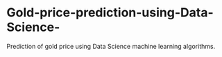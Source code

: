 # Gold-price-prediction-using-Data-Science-
Prediction of gold price using Data Science machine learning algorithms.
